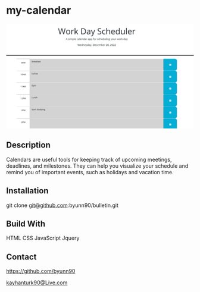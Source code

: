 # my-calendar

![alt text](<./images/Screenshot%20(13).png>)

## Description

Calendars are useful tools for keeping track of upcoming meetings, deadlines, and milestones. They can help you visualize your schedule and remind you of important events, such as holidays and vacation time.

## Installation

git clone git@github.com:byunn90/bulletin.git

## Build With

HTML
CSS
JavaScript
Jquery

## Contact

https://github.com/byunn90

kayhanturk90@Live.com
